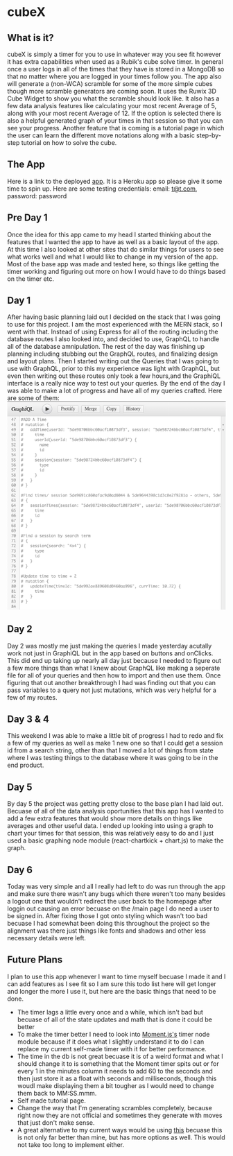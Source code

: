 # cubeX

## What is it?
cubeX is simply a timer for you to use in whatever way you see fit however it has extra capabilities when used as a Rubik's cube solve timer. In general once a user logs in all of the times that they have is stored in a MongoDB so that no matter where you are logged in your times follow you. The app also will generate a (non-WCA) scramble for some of the more simple cubes though more scramble generators are coming soon. It uses the Ruwix 3D Cube Widget to show you what the scramble should look like. It also has a few data analysis features like calculating your most recent Average of 5, along with your most recent Average of 12. If the option is selected there is also a helpful generated graph of your times in that session so that you can see your progress. Another feature that is coming is a tutorial page in which the user can learn the different move notations along with a basic step-by-step tutorial on how to solve the cube.

## The App
Here is a link to the deployed [app](https://sheltered-reef-38980.herokuapp.com/). It is a Heroku app so please give it some time to spin up.
Here are some testing credentials: email: t@t.com, password: password

## Pre Day 1 
Once the idea for this app came to my head I started thinking about the features that I wanted the app to have as well as a basic layout of the app. At this time I also looked at other sites that do similar things for users to see what works well and what I would like to change in my version of the app. Most of the base app was made and tested here, so things like getting the timer working and figuring out more on how I would have to do things based on the timer etc.

## Day 1 
After having basic planning laid out I decided on the stack that I was going to use for this project. I am the most experienced with the MERN stack, so I went with that. Instead of using Express for all of the routing including the database routes I also looked into, and decided to use, GraphQL to handle all of the database amnipulation. The rest of the day was finishing up planning including stubbing out the GraphQL routes, and finalizing design and layout plans. Then I started writing out the Queries that I was going to use with GraphQL, prior to this my experience was light with GraphQL, but even then writing out these routes only took a few hours,and the GraphiQL interface is a really nice way to test out your queries. By the end of the day I was able to make a lot of progress and have all of my queries crafted. Here are some of them:
![GraphiQL interface with some queries](/screenshots/graphiql2.png)

## Day 2 
Day 2 was mostly me just making the queries I made yesterday acutally work not just in GraphiQL but in the app based on buttons and onClicks. This did end up taking up nearly all day just because I needed to figure out a few more things than what I knew about GraphQL like making a seperate file for all of your queries and then how to import and then use them. Once figuring that out another breakthrough I had was finding out that you can pass variables to a query not just mutations, which was very helpful for a few of my routes.

## Day 3 & 4
This weekend I was able to make a little bit of progress I had to redo and fix a few of my queries as well as make 1 new one so that I could get a session id from a search string, other than that I moved a lot of things from state where I was testing things to the database where it was going to be in the end product.

## Day 5
By day 5 the project was getting pretty close to the base plan I had laid out. Becuase of all of the data analysis oportunities that this app has I wanted to add a few extra features that would show more details on things like averages and other useful data. I ended up looking into using a graph to chart your times for that session, this was relatively easy to do and I just used a basic graphing node module (react-chartkick + chart.js) to make the graph.

## Day 6 
Today was very simple and all I really had left to do was run through the app and make sure there wasn't any bugs which there weren't too many besides a logout one that wouldn't redirect the user back to the homepage after loggin out causing an error becuase on the /main page I do need a user to be signed in. After fixing those I got onto styling which wasn't too bad becuase I had somewhat been doing this throughout the project so the alignment was there just things like fonts and shadows and other less necessary details were left.

## Future Plans 
I plan to use this app whenever I want to time myself becuase I made it and I can add features as I see fit so I am sure this todo list here will get longer and longer the more I use it, but here are the basic things that need to be done. 
- The timer lags a little every once and a while, which isn't bad but becuase of all of the state updates and math that is done it could be better
- To make the timer better I need to look into [Moment.js's](https://momentjs.com/) timer node module because if it does what I slightly understand it to do I can replace my current self-made timer with it for better performance.
- The time in the db is not great becuase it is of a weird format and what I should change it to is something that the Moment timer spits out or for every 1 in the minutes column it needs to add 60 to the seconds and then just store it as a float with seconds and milliseconds, though this woudl make displaying them a bit tougher as I would need to change them back to MM:SS.mmm.
- Self made tutorial page.
- Change the way that I'm generating scrambles completely, because right now they are not official and sometimes they generate with moves that just don't make sense. 
- A great alternative to my current ways would be using [this](https://github.com/nickcolley/scrambo) becuase this is not only far better than mine, but has more options as well. This would not take too long to implement either.